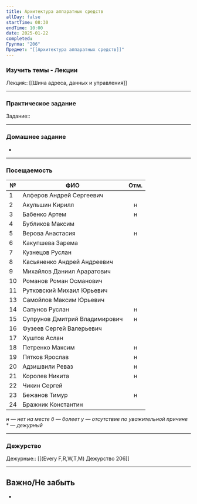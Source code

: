 ```yaml
---
title: Архитектура аппаратных средств
allDay: false
startTime: 08:30
endTime: 10:00
date: 2025-01-22
completed: 
Группа: "206"
Предмет: "[[Архитектура аппаратных средств]]"
---
```

### Изучить темы - Лекции

Лекция:: [[Шина адреса, данных и управления]]

---
### Практическое задание

Задание::

---
### Домашнее задание

- 

---
### Посещаемость

| №   | ФИО                           | Отм. |
| --- | ----------------------------- | :--: |
| 1   | Алферов Андрей Сергеевич      |      |
| 2   | Акульшин Кирилл               |  н   |
| 3   | Бабенко Артем                 |  н   |
| 4   | Бубликов Максим               |      |
| 5   | Верова Анастасия              |  н   |
| 6   | Какупшева Зарема              |      |
| 7   | Кузнецов Руслан               |      |
| 8   | Касьяненко Андрей Андреевич   |      |
| 9   | Михайлов Даниил Араратович    |      |
| 10  | Романов Роман Османович       |      |
| 11  | Рутковский Михаил Юрьевич     |      |
| 13  | Самойлов Максим Юрьевич       |      |
| 14  | Сапунов Руслан                |  н   |
| 15  | Супрунов Дмитрий Владимирович |  н   |
| 16  | Фузеев Сергей Валерьевич      |      |
| 17  | Хуштов Аслан                  |      |
| 18  | Петренко Максим               |  н   |
| 19  | Пятков Ярослав                |  н   |
| 20  | Адзишвили Реваз               |  н   |
| 21  | Королев Никита                |  н   |
| 22  | Чикин Сергей                  |      |
| 23  | Бежанов Тимур                 |  н   |
| 24  | Бражник Константин            |      |
*н — нет на месте
б — болеет
у — отсутствие по уважительной причине*
\* — *дежурный*

---
### Дежурство

Дежурные:: [[(Every F,R,W,T,M) Дежурство 206]]

---
## Важно/Не забыть

- 